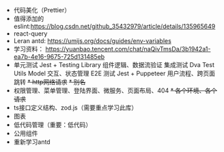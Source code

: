 * 代码美化（Prettier）
* 值得添加的eslint:https://blog.csdn.net/github_35432979/article/details/135965649
* react-query
* Leran antd: https://umijs.org/docs/guides/env-variables
* 学习资料： https://yuanbao.tencent.com/chat/naQivTmsDa/3b1942a1-ea7b-4e16-9675-725d131485eb
* 单元测试	Jest + Testing Library	组件逻辑、数据流验证
  集成测试	Dva Test Utils	Model 交互、状态管理
  E2E 测试	Jest + Puppeteer	用户流程、跨页面跳转
~~* http网络请求~~
~~* 别名~~
* 权限管理、菜单管理、登陆界面、微服务、页面布局、404
~~* 各个环境、各个请求~~
* ts接口定义结构、zod.js（需要重点学习此库）
* 图表
* 低代码管理（重要：低代码）
* 公用组件
* 重新学习antd


 
